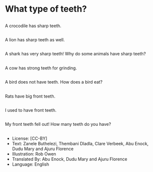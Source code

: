 # What type of teeth?

##
A crocodile has sharp
teeth.

##
A lion has sharp teeth
as well.

##
A shark has very sharp
teeth!
Why do some animals
have sharp teeth?

##
A cow has strong teeth
for grinding.

##
A bird does not have
teeth.
How does a bird eat?

##
Rats have big front
teeth.

##
I used to have front
teeth.

##
My front teeth fell out!
How many teeth do you
have?

##
* License: [CC-BY]
* Text: Zanele Buthelezi, Thembani Dladla, Clare Verbeek, Abu Enock, Dudu Mary and Ajuru Florence
* Illustration: Rob Owen
* Translated By: Abu Enock, Dudu Mary and Ajuru Florence
* Language: English
